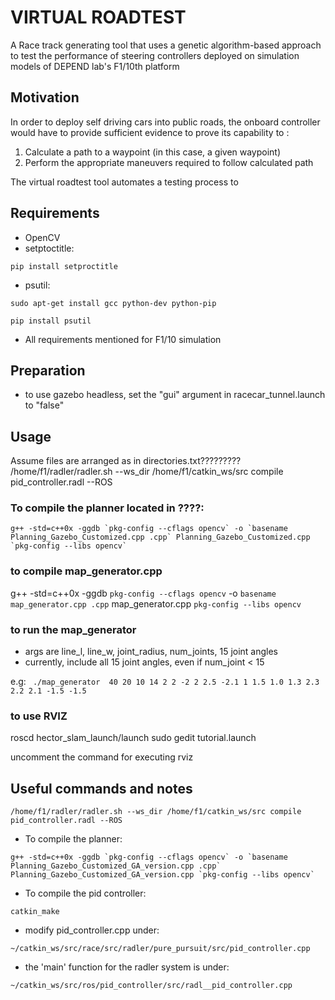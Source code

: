 # VIRTUAL ROADTEST
A Race track generating tool that uses a genetic algorithm-based approach to test the performance of steering controllers deployed on simulation models of DEPEND lab's F1/10th platform

## Motivation
In order to deploy self driving cars into public roads, the onboard controller would have to provide sufficient evidence to prove its capability to :
  1) Calculate a path to a waypoint (in this case, a given waypoint)
  2) Perform the appropriate maneuvers required to follow calculated path

The virtual roadtest tool automates a testing process to 
  
## Requirements
* OpenCV
* setptoctitle:

``` pip install setproctitle ```

* psutil:

``` sudo apt-get install gcc python-dev python-pip ```

``` pip install psutil ```

* All requirements mentioned for F1/10 simulation

## Preparation
* to use gazebo headless, set the "gui" argument in racecar_tunnel.launch to "false"

## Usage
Assume files are arranged as in directories.txt?????????
/home/f1/radler/radler.sh --ws_dir /home/f1/catkin_ws/src compile pid_controller.radl --ROS


### To compile the planner located in ????:

	g++ -std=c++0x -ggdb `pkg-config --cflags opencv` -o `basename Planning_Gazebo_Customized.cpp .cpp` Planning_Gazebo_Customized.cpp `pkg-config --libs opencv`




### to compile map_generator.cpp

g++ -std=c++0x -ggdb `pkg-config --cflags opencv` -o `basename map_generator.cpp .cpp` map_generator.cpp `pkg-config --libs opencv`

### to run the map_generator
* args are line_l, line_w, joint_radius, num_joints, 15 joint angles
* currently, include all 15 joint angles, even if num_joint < 15

e.g: 
``` ./map_generator  40 20 10 14 2 2 -2 2 2.5 -2.1 1 1.5 1.0 1.3 2.3 2.2 2.1 -1.5 -1.5```





### to use RVIZ 

roscd hector_slam_launch/launch
sudo gedit tutorial.launch

uncomment the command for executing rviz






## Useful commands and notes
``` /home/f1/radler/radler.sh --ws_dir /home/f1/catkin_ws/src compile pid_controller.radl --ROS ```


* To compile the planner:

``` g++ -std=c++0x -ggdb `pkg-config --cflags opencv` -o `basename Planning_Gazebo_Customized_GA_version.cpp .cpp` Planning_Gazebo_Customized_GA_version.cpp `pkg-config --libs opencv` ```


* To compile the pid controller:

``` catkin_make ```


* modify pid_controller.cpp under:

``` ~/catkin_ws/src/race/src/radler/pure_pursuit/src/pid_controller.cpp ``` 

* the 'main' function for the radler system is under:

``` ~/catkin_ws/src/ros/pid_controller/src/radl__pid_controller.cpp ```
